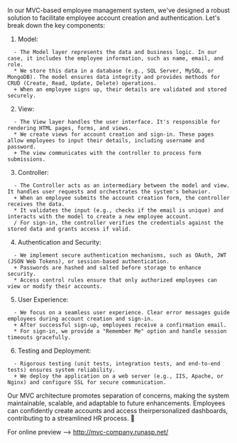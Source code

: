 In our MVC-based employee management system, we've designed a robust solution to facilitate employee account creation and authentication. Let's break down the key components:

1. Model:
```
  - The Model layer represents the data and business logic. In our case, it includes the employee information, such as name, email, and role.
  * We store this data in a database (e.g., SQL Server, MySQL, or MongoDB). The model ensures data integrity and provides methods for CRUD (Create, Read, Update, Delete) operations.
  + When an employee signs up, their details are validated and stored securely.
```
2. View:
```
  - The View layer handles the user interface. It's responsible for rendering HTML pages, forms, and views.
  * We create views for account creation and sign-in. These pages allow employees to input their details, including username and password.
  + The view communicates with the controller to process form submissions.
```
3. Controller:
```
  - The Controller acts as an intermediary between the model and view. It handles user requests and orchestrates the system's behavior.
  + When an employee submits the account creation form, the controller receives the data.
  * It validates the input (e.g., checks if the email is unique) and interacts with the model to create a new employee account.
  / For sign-in, the controller verifies the credentials against the stored data and grants access if valid.
```
4. Authentication and Security:
```
  - We implement secure authentication mechanisms, such as OAuth, JWT (JSON Web Tokens), or session-based authentication.
  + Passwords are hashed and salted before storage to enhance security.
  * Access control rules ensure that only authorized employees can view or modify their accounts.
```
5. User Experience:
```
  - We focus on a seamless user experience. Clear error messages guide employees during account creation and sign-in.
  + After successful sign-up, employees receive a confirmation email.
  * For sign-in, we provide a "Remember Me" option and handle session timeouts gracefully.
```
6. Testing and Deployment:
```
  - Rigorous testing (unit tests, integration tests, and end-to-end tests) ensures system reliability.
  + We deploy the application on a web server (e.g., IIS, Apache, or Nginx) and configure SSL for secure communication.
```
Our MVC architecture promotes separation of concerns, making the system maintainable, scalable, and adaptable to future enhancements. Employees can confidently create accounts and access theirpersonalized dashboards, contributing to a streamlined HR process. 🚀

For online preview --> http://mvc-company.runasp.net/
